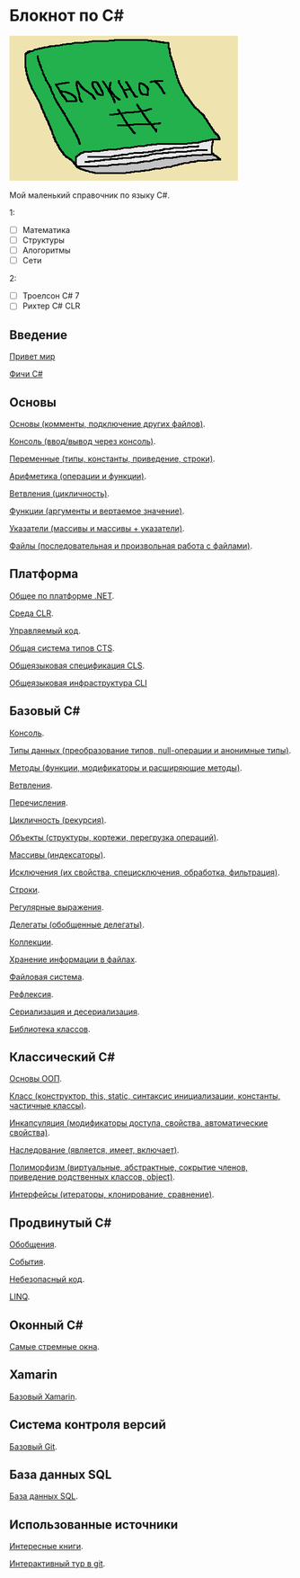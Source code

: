 # Блокнот по C#

![Блокнот](img/header.png) 

Мой маленький справочник по языку C#.

1:
- [ ] Математика
- [ ] Структуры
- [ ] Алогоритмы
- [ ] Сети

2:
- [ ] Троелсон C# 7
- [ ] Рихтер C# CLR

## Введение
[Привет мир](./welcome/index.md)

[Фичи C#](./welcome/features.md)

## Основы

[Основы (комменты, подключение других файлов)](./algoritms/indexCBasic.md).

[Консоль (ввод/вывод через консоль)](./algoritms/indexCConsole.md).

[Переменные (типы, константы, приведение, строки)](./algoritms/indexCVariables.md).

[Арифметика (операции и функции)](./algoritms/indexCMath.md).

[Ветвления (цикличность)](./algoritms/indexCIfs.md).

[Функции (аргументы и вертаемое значение)](./algoritms/indexCFuncs.md).

[Указатели (массивы и массивы + указатели)](./algoritms/indexCPointers.md).

[Файлы (последовательная и произвольная работа с файлами)](./algoritms/indexCFiles.md).

## Платформа

[Общее по платформе .NET](./platform/index.md). 

[Среда CLR](./platform/clr.md).

[Управляемый код](./platform/managed.md).

[Общая система типов CTS](./platform/cts.md).

[Общеязыковая спецификация CLS](./platform/cls.md).

[Общеязыковая инфраструктура CLI](./platform/cli.md)

## Базовый С#

[Консоль](./basic/indexConsole.md).

[Типы данных (преобразование типов, null-операции и анонимные типы)](./basic/indexTypes.md).

[Методы (функции, модификаторы и расширяющие методы)](./basic/indexFuncs.md).

[Ветвления](./basic/indexIfs.md).

[Перечисления](./basic/indexEnums.md).

[Цикличность (рекурсия)](./basic/indexWhiles.md).

[Объекты (структуры, кортежи, перегрузка операций)](./basic/indexObjects.md).

[Массивы (индексаторы)](./basic/indexArrs.md).

[Исключения (их свойства, специсключения, обработка, фильтрация)](./basic/indexExceptions.md).

[Строки](./basic/indexStrings.md).

[Регулярные выражения](./basic/indexRegular.md).

[Делегаты (обобщенные делегаты)](./basic/indexDelegates.md).

[Коллекции](./basic/indexCollections.md).

[Хранение информации в файлах](./basic/indexFiles.md).

[Файловая система](./basic/indexFileSys.md).

[Рефлексия](./basic/indexReflex.md).

[Сериализация и десериализация](./basic/indexSerialization.md).

[Библиотека классов](./basic/indexLibs.md).

## Классический C#

[Основы ООП](./classic/indexBasic.md).

[Класс (конструктор, this, static, синтаксис инициализации, константы, частичные классы)](./classic/indexClass.md).

[Инкапсуляция (модификаторы доступа, свойства, автоматические свойства)](./classic/indexEncapsulation.md).

[Наследование (является, имеет, включает)](./classic/indexInheritance.md).

[Полиморфизм (виртуальные, абстрактные, сокрытие членов, приведение родственных классов, object)](./classic/indexPolymorphism.md).

[Интерфейсы (итераторы, клонирование, сравнение)](./classic/indexInterface.md).

## Продвинутый C#

[Обобщения](./advance/indexGeneralized.md).

[События](./advance/indexEvents.md).

[Небезопасный код](./advance/indexUnsafe.md).

[LINQ](./advance/indexLINQ.md).

## Оконный C#

[Самые стремные окна](./windows/indexEasy.md).


## Xamarin

[Базовый Xamarin](./xamarin/indexBasic.md).

## Система контроля версий

[Базовый Git](./git/indexBasic.md).

## База данных SQL

[База данных SQL](./sql/indexSql.md).

## Использованные источники

[Интересные книги](./link/books.md). 

[Интерактивный тур в git](https://githowto.com/ru).


